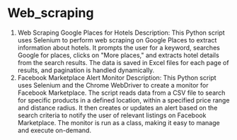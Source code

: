 # Web_scraping

1. Web Scraping Google Places for Hotels
    Description:
    This Python script uses Selenium to perform web scraping on Google Places to extract information about hotels. It prompts the user for a keyword, searches Google for 
    places, clicks on "More places," and extracts hotel details from the search results. The data is saved in Excel files for each page of results, and pagination is 
    handled dynamically.
2. Facebook Marketplace Alert Monitor
    Description:
    This Python script uses Selenium and the Chrome WebDriver to create a monitor for Facebook Marketplace. The script reads data from a CSV file to search for specific 
   products in a defined location, within a specified price range and distance radius. It then creates or updates an alert based on the search criteria to notify the 
   user of relevant listings on Facebook Marketplace. The monitor is run as a class, making it easy to manage and execute on-demand.
